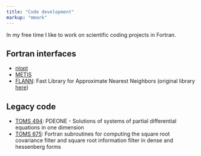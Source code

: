 ```yaml
---
title: "Code development"
markup: "mmark"
---
```


In my free time I like to work on scientific coding projects in Fortran.


## Fortran interfaces
* [nlopt](https://github.com/ivan-pi/nlopt)
* [METIS](https://github.com/ivan-pi/fmetis)
* [FLANN](https://github.com/ivan-pi/flann): 
Fast Library for Approximate Nearest Neighbors (original library [here](http://people.cs.ubc.ca/~mariusm/flann))


## Legacy code
* [TOMS 494](https://github.com/ivan-pi/TOMS-494): PDEONE - Solutions of systems of partial differential equations in one dimension
* [TOMS 675](https://github.com/ivan-pi/TOMS-Algorithm-675): Fortran subroutines for computing the square root covariance filter and square root information filter in dense and hessenberg forms

